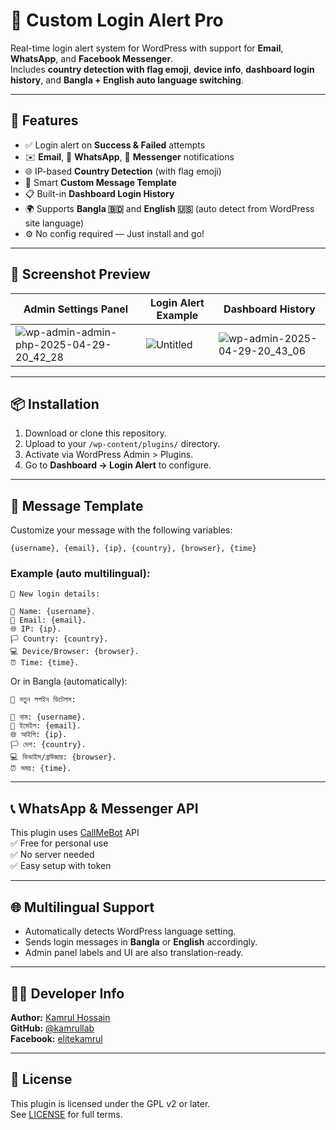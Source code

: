# 🔐 Custom Login Alert Pro

Real-time login alert system for WordPress with support for **Email**, **WhatsApp**, and **Facebook Messenger**.  
Includes **country detection with flag emoji**, **device info**, **dashboard login history**, and **Bangla + English auto language switching**.

---

## 🚀 Features

- ✅ Login alert on **Success & Failed** attempts  
- ✉️ **Email**, 📱 **WhatsApp**, 💬 **Messenger** notifications  
- 🌐 IP-based **Country Detection** (with flag emoji)  
- 🧠 Smart **Custom Message Template**  
- 📋 Built-in **Dashboard Login History**  
- 🌍 Supports **Bangla 🇧🇩** and **English 🇺🇸** (auto detect from WordPress site language)  
- ⚙️ No config required — Just install and go!

---

## 📸 Screenshot Preview

| Admin Settings Panel | Login Alert Example | Dashboard History |
|----------------------|---------------------|-------------------|
| ![wp-admin-admin-php-2025-04-29-20_42_28](https://github.com/user-attachments/assets/a4cc117f-4b45-4044-9cd4-6896d4ba503d)| ![Untitled](https://github.com/user-attachments/assets/f0dec826-bdb0-48c8-a984-420ad3e49b35)| ![wp-admin-2025-04-29-20_43_06](https://github.com/user-attachments/assets/3679c3a9-9489-4e24-9b9d-86c330f510c1)|

---

## 📦 Installation

1. Download or clone this repository.  
2. Upload to your `/wp-content/plugins/` directory.  
3. Activate via WordPress Admin > Plugins.  
4. Go to **Dashboard → Login Alert** to configure.

---

## 🧩 Message Template

Customize your message with the following variables:

```
{username}, {email}, {ip}, {country}, {browser}, {time}
```

### Example (auto multilingual):

```text
🔐 New login details:

👤 Name: {username}.  
📧 Email: {email}.  
🌐 IP: {ip}.  
🏳️ Country: {country}.  
💻 Device/Browser: {browser}.  
⏰ Time: {time}.
```

Or in Bangla (automatically):

```text
🔐 নতুন লগইন ডিটেলস:

👤 নাম: {username}.  
📧 ইমেইল: {email}.  
🌐 আইপি: {ip}.  
🏳️ দেশ: {country}.  
💻 ডিভাইস/ব্রাউজার: {browser}.  
⏰ সময়: {time}.
```

---

## 📞 WhatsApp & Messenger API

This plugin uses [CallMeBot](https://www.callmebot.com/) API  
✅ Free for personal use  
✅ No server needed  
✅ Easy setup with token

---

## 🌐 Multilingual Support

- Automatically detects WordPress language setting.  
- Sends login messages in **Bangla** or **English** accordingly.  
- Admin panel labels and UI are also translation-ready.

---

## 👨‍💻 Developer Info

**Author:** [Kamrul Hossain](https://kamrul.us)  
**GitHub:** [@kamrullab](https://github.com/kamrullab)  
**Facebook:** [elitekamrul](https://facebook.com/elitekamrul)

---

## 📄 License

This plugin is licensed under the GPL v2 or later.  
See [LICENSE](https://www.gnu.org/licenses/gpl-2.0.html) for full terms.
